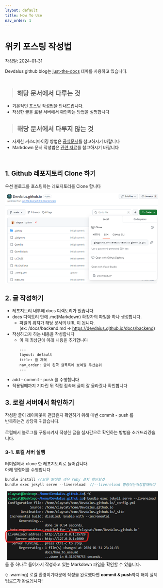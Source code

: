 ```yaml
---
layout: default
title: How To Use
nav_order: 1
---
```


# **위키 포스팅 작성법**
작성일: 2024-01-31

Devdalus github blog는 [just-the-docs](https://github.com/just-the-docs/just-the-docs) 테마를 사용하고 있습니다.  
<br>

> ## 해당 문서에서 다루는 것
* 기본적인 포스팅 작성법을 안내드립니다.  
* 작성한 글을 로컬 서버에서 확인하는 방법을 설명합니다

> ## 해당 문서에서 다루지 않는 것
* 자세한 커스터마이징 방법은 [공식문서](https://just-the-docs.com/)를 참고하시기 바랍니다
* Markdown 문서 작성법은 [관련 자료](https://gist.github.com/ihoneymon/652be052a0727ad59601)를 참고하시기 바랍니다

<br>

## 1. Github 레포지토리 Clone 하기    

우선 블로그를 호스팅하는 레포지토리를 Clone 합니다  

![해당 github 레포지토리를 clone 합니다](image.png)


## 2. 글 작성하기

* 레포지토리 내부에 docs 디렉토리가 있습니다.  
* docs 디렉토리 안에 .md(Markdown) 확장자의 파일을 하나 생성합니다.  
    * 파일의 위치가  해당 문서의 URL 이 됩니다.   
    (ex: /docs/backend.md → https://devdaius.github.io/docs/backend)
* 작성하고자 하는 내용을 작성합니다
    * 이 때 최상단에 아래 내용을 추가합니다  
        ```
        ---
        layout: default
        title: 글 제목
        nav_order: 글이 왼쪽 글목록에 보여질 우선순위
        ---
        ```
* add - commit - push 를 수행합니다
* 적용될때까지 기다린 뒤 직접 접속해 글이 잘 올라갔나 확인합니다

## 3. 로컬 서버에서 확인하기

작성한 글이 레이아웃이 괜찮은지 확인하기 위해 매번 commit - push 를  
반복하는건 상당히 귀찮습니다.  
<br>
로컬에서 블로그를 구동시켜서 작성한 글을 실시간으로 확인하는 방법을 소개드리겠습니다.

### 3-1. 로컬 서버 실행
터미널에서 clone 한 레포지토리로 들어갑니다.  
아래 명령어를 수행합니다
```C
bundle install //오류 발생할 경우 ruby 설치 확인할것
bundle exec jekyll serve --livereload  //--livereload 명령어는저장할때마다 웹사이트가 자동으로 새로고침
```
![local](image-1.png)
<br>
둘 중 하나로 들어가서 작성하고 있는 Markdown 파일을 확인할 수 있습니다.  

{: .warning}
로컬 환경이기때문에 작성을 완료했다면 **commit & push**까지 해야 실제 업로드가 완료됩니다!
